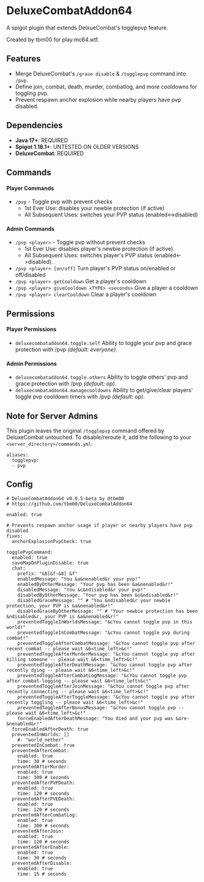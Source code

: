# DeluxeCombatAddon64
A spigot plugin that extends DelxueCombat's togglepvp feature.

Created by tbm00 for play.mc64.wtf.

## Features
- Merge DeluxeCombat's `/grace disable` & `/togglepvp` command into `/pvp`.
- Define join, combat, death, murder, combatlog, and more cooldowns for toggling pvp.
- Prevent respawn anchor explosion while nearby players have pvp disabled.

## Dependencies
- **Java 17+**: REQUIRED
- **Spigot 1.18.1+**: UNTESTED ON OLDER VERSIONS
- **DeluxeCombat**: REQUIRED

## Commands
#### Player Commands
- `/pvp` - Toggle pvp with prevent checks
    - 1st Ever Use: disables your newbie protection (if active)
    - All Subsequent Uses: switches your PVP status (enabled<->disabled)

#### Admin Commands
- `/pvp <player>` - Toggle pvp without prevent checks
    - 1st Ever Use: disables player's newbie protection (if active).
    - All Subsequent Uses: switches player's PVP status (enabled<->disabled).
- `/pvp <player> [on/off]` Turn player's PVP status on/enabled or off/disabled
- `/pvp <player> getCooldown` Get a player's cooldown
- `/pvp <player> giveCooldown <TYPE> <seconds>` Give a player a cooldown
- `/pvp <player> clearCooldown` Clear a player's cooldown

## Permissions
#### Player Permissions
- `deluxecombataddon64.toggle.self` Ability to toggle your pvp and grace protection with /pvp *(default: everyone)*.

#### Admin Permissions
- `deluxecombataddon64.toggle.others` Ability to toggle others' pvp and grace protection with /pvp *(default: op)*.
- `deluxecombataddon64.managecooldowns` Ability to get/give/clear players' toggle pvp cooldown timers with /pvp *(default: op)*.

## Note for Server Admins
This plugin leaves the original `/togglepvp` command offered by DeluxeCombat untouched. To disable/reroute it, add the following to your `<server_directory>/commands.yml`: 
```
aliases:
  togglepvp:
  - pvp
```

## Config
```
# DeluxeCombatAddon64 v0.0.5-beta by @tbm00
# https://github.com/tbm00/DeluxeCombatAddon64

enabled: true

# Prevents respawn anchor usage if player or nearby players have pvp disabled
fixes:
  anchorExplosionPvpCheck: true

togglePvpCommand:
  enabled: true
  saveMapOnPluginDisable: true
  chat:
    prefix: "&8[&f-&8] &f"
    enabledMessage: "You &a&nenabled&r your pvp!"
    enabledByOtherMessage: "Your pvp has been &a&nenabled&r!"
    disabledMessage: "You &c&ndisabled&r your pvp!"
    disabledByOtherMessage: "Your pvp has been &c&ndisabled&r!"
    disabledGraceMessage: "" # "You &ndisabled&r your newbie protection, your PVP is &a&nenabled&r!"
    disabledGraceByOtherMessage: "" # "Your newbie protection has been &ndisabled&r, your PVP is &a&nenabled&r!"
    preventedToggleInWorldsMessage: "&cYou cannot toggle pvp in this world!"
    preventedToggleInCombatMessage: "&cYou cannot toggle pvp during combat!"
    preventedToggleAfterCombatMessage: "&cYou cannot toggle pvp after recent combat -- please wait &6<time_left>&c!"
    preventedToggleAfterMurderMessage: "&cYou cannot toggle pvp after killing someone -- please wait &6<time_left>&c!"
    preventedToggleAfterDeathMessage: "&cYou cannot toggle pvp after recently dying -- please wait &6<time_left>&c!"
    preventedToggleAfterCombatLogMessage: "&cYou cannot toggle pvp after combat-logging -- please wait &6<time_left>&c!"
    preventedToggleAfterJoinMessage: "&cYou cannot toggle pvp after recently connecting -- please wait &6<time_left>&c!"
    preventedToggleAfterToggleMessage: "&cYou cannot toggle pvp after recently toggling -- please wait &6<time_left>&c!"
    preventedToggleAfterBonusMessage: "&cYou cannot toggle pvp -- please wait &6<time_left>&c!"
    forceEnabledAfterDeathMessage: "You died and your pvp was &are-&nenabled&r!"
  forceEnabledAfterDeath: true
  preventedInWorlds: []
    #- "world_nether"
  preventedInCombat: true
  preventedAfterCombat:
    enabled: true
    time: 30 # seconds
  preventedAfterMurder:
    enabled: true
    time: 300 # seconds
  preventedAfterPVPDeath:
    enabled: true
    time: 120 # seconds
  preventedAfterPVEDeath:
    enabled: true
    time: 120 # seconds
  preventedAfterCombatLog:
    enabled: true
    time: 300 # seconds
  preventedAfterJoin:
    enabled: true
    time: 120 # seconds
  preventedAfterEnable:
    enabled: true
    time: 30 # seconds
  preventedAfterDisable:
    enabled: true
    time: 15 # seconds
```